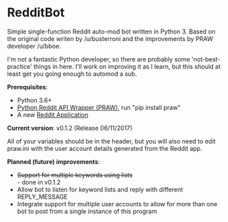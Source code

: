 # RedditBot
Simple single-function Reddit auto-mod bot written in Python 3. Based on the original code writen by /u/busterroni and the improvements by PRAW developer /u/bboe.

I'm not a fantastic Python developer, so there are probably some 'not-best-practice' things in here. I'll work on improving it as I learn, but this should at least get you going enough to automod a sub.

<strong>Prerequisites</strong>:
<ul>
<li>Python 3.6+</li>
<li><a href=https://github.com/praw-dev/praw>Python Reddit API Wrapper (PRAW)</a>, run "pip install praw"</li>
<li>A new <a href=https://ssl.reddit.com/prefs/apps/>Reddit Application</a></li>
</ul>

<strong>Current version</strong>: v0.1.2 (Release 06/11/2017)

All of your variables should be in the header, but you will also need to edit praw.ini with the user account details generated from the Reddit app.

<strong>Planned (future) improvements</strong>:
<ul>
<li><s>Support for multiple keywords using lists</s></li> - done in v0.1.2
<li>Allow bot to listen for keyword lists and reply with different REPLY_MESSAGE</li>
<li>Integrate support for multiple user accounts to allow for more than one bot to post from a single instance of this program</li>
</ul>
